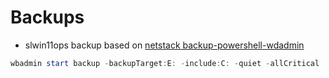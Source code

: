 # Backups

- slwin11ops backup based on [netstack backup-powershell-wdadmin](https://netstack.org/docs/ops/backup/backup-powershell-wbadmin)

```powershell
wbadmin start backup -backupTarget:E: -include:C: -quiet -allCritical
```
